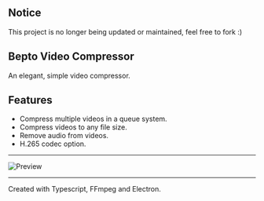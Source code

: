 ## Notice

This project is no longer being updated or maintained, feel free to fork :)

## Bepto Video Compressor

An elegant, simple video compressor.

## Features

- Compress multiple videos in a queue system.
- Compress videos to any file size.
- Remove audio from videos.
- H.265 codec option.

----------

![Preview](https://github.com/cheezos/video-compressor/blob/main/preview.png)

----------

Created with Typescript, FFmpeg and Electron.
